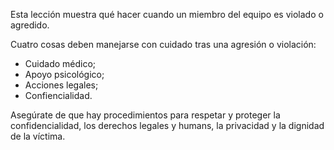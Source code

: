 [Title]: # (Si un miembro de tu equopo es agredido)
[Order]: # (0)

Esta lección muestra qué hacer cuando un miembro del equipo es violado o agredido.

Cuatro cosas deben manejarse con cuidado tras una agresión o violación:

*	Cuidado médico; 
*	Apoyo psicológico; 
*	Acciones legales; 
*	Confiencialidad. 

Asegúrate de que hay procedimientos para respetar y proteger la confidencialidad, los derechos legales y humans, la privacidad y la dignidad de la víctima.
